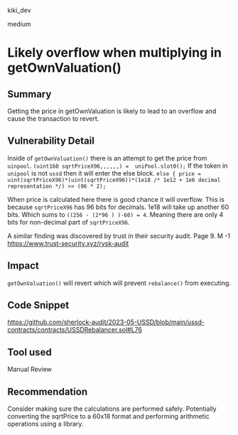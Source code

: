kiki_dev

medium

# Likely overflow when multiplying in getOwnValuation()

## Summary
Getting the price in getOwnValuation is likely to lead to an overflow and cause the transaction to revert. 

## Vulnerability Detail
Inside of `getOwnValuation()` there is an attempt to get the price from `uinpool`. 
`(uint160 sqrtPriceX96,,,,,,) =  uniPool.slot0();`
If the token in `unipool` is not `ussd` then it will enter the else block. 
`else {
        price = uint(sqrtPriceX96)*(uint(sqrtPriceX96))*(1e18 /* 1e12 + 1e6 decimal representation */) >> (96 * 2);`

When price is calculated here there is good chance it will overflow. This is because `sqrtPriceX96` has 96 bits for decimals. 1e18 will take up another 60 bits. Which sums to `((256 - (2*96 ) )-60) = 4`. Meaning there are only 4 bits for non-decimal part of `sqrtPriceX96`. 

A similar finding was discovered by trust in their security audit. Page 9. M -1
https://www.trust-security.xyz/rysk-audit

## Impact

`getOwnValuation()` will revert which will prevent `rebalance()` from executing.
## Code Snippet
https://github.com/sherlock-audit/2023-05-USSD/blob/main/ussd-contracts/contracts/USSDRebalancer.sol#L76

## Tool used

Manual Review

## Recommendation
Consider making sure the calculations are performed safely. Potentially converting the sqrtPrice to a 60x18 format and performing arithmetic operations using a library. 